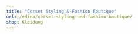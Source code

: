 ```yaml
---
title: "Corset Styling & Fashion Boutique"
url: /edina/corset-styling-und-fashion-boutique/
shop: Kleidung
---
```

